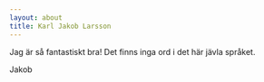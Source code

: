 ```yaml
---
layout: about
title: Karl Jakob Larsson
---
```


Jag är så fantastiskt bra! Det finns inga ord i det här jävla språket.


Jakob
